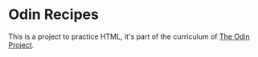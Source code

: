 # Odin Recipes

This is a project to practice HTML, it's part of the curriculum of [The Odin Project](https://www.theodinproject.com/).
